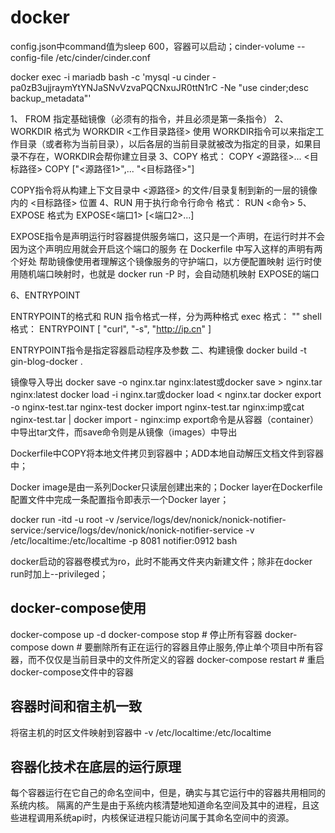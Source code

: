 # docker


config.json中command值为sleep 600，容器可以启动；cinder-volume --config-file /etc/cinder/cinder.conf

docker exec -i mariadb bash -c 'mysql -u cinder -pa0zB3ujjraymYtYNJaSNvVzvaPQCNxuJR0ttN1rC -Ne "use cinder;desc backup_metadata"'


1、 FROM
指定基础镜像（必须有的指令，并且必须是第一条指令）
2、 WORKDIR
格式为 
WORKDIR <工作目录路径>
使用 WORKDIR指令可以来指定工作目录（或者称为当前目录），以后各层的当前目录就被改为指定的目录，如果目录不存在，WORKDIR会帮你建立目录
3、COPY
格式：
COPY <源路径>... <目标路径>
COPY ["<源路径1>",... "<目标路径>"]

COPY指令将从构建上下文目录中 <源路径> 的文件/目录复制到新的一层的镜像内的 <目标路径> 位置
4、RUN
用于执行命令行命令
格式：
RUN <命令>
5、EXPOSE
格式为 
EXPOSE<端口1> [<端口2>...]

EXPOSE指令是声明运行时容器提供服务端口，这只是一个声明，在运行时并不会因为这个声明应用就会开启这个端口的服务
在 Dockerfile 中写入这样的声明有两个好处
帮助镜像使用者理解这个镜像服务的守护端口，以方便配置映射
运行时使用随机端口映射时，也就是 docker run -P 时，会自动随机映射 EXPOSE的端口

6、ENTRYPOINT

ENTRYPOINT的格式和 RUN
 指令格式一样，分为两种格式
exec
 格式：
<ENTRYPOINT> "<CMD>"
shell
 格式：
ENTRYPOINT [ "curl", "-s", "http://ip.cn" ]

ENTRYPOINT指令是指定容器启动程序及参数
二、构建镜像
docker build -t gin-blog-docker .

镜像导入导出
docker save -o nginx.tar nginx:latest或docker save > nginx.tar nginx:latest
docker load -i nginx.tar或docker load < nginx.tar
docker export -o nginx-test.tar nginx-test
docker import nginx-test.tar nginx:imp或cat nginx-test.tar | docker import - nginx:imp
export命令是从容器（container）中导出tar文件，而save命令则是从镜像（images）中导出

Dockerfile中COPY将本地文件拷贝到容器中；ADD本地自动解压文档文件到容器中；

Docker image是由一系列Docker只读层创建出来的；Docker layer在Dockerfile配置文件中完成一条配置指令即表示一个Docker layer；

docker run -itd -u root -v /service/logs/dev/nonick/nonick-notifier-service:/service/logs/dev/nonick/nonick-notifier-service -v /etc/localtime:/etc/localtime -p 8081 notifier:0912 bash

docker启动的容器卷模式为ro，此时不能再文件夹内新建文件；除非在docker run时加上--privileged；


## docker-compose使用
docker-compose up -d
docker-compose stop # 停止所有容器
docker-compose down # 要删除所有正在运行的容器且停止服务,停止单个项目中所有容器，而不仅仅是当前目录中的文件所定义的容器
docker-compose restart    # 重启docker-compose文件中的容器


## 容器时间和宿主机一致
将宿主机的时区文件映射到容器中  -v /etc/localtime:/etc/localtime


## 容器化技术在底层的运行原理
每个容器运行在它自己的命名空间中，但是，确实与其它运行中的容器共用相同的系统内核。
隔离的产生是由于系统内核清楚地知道命名空间及其中的进程，且这些进程调用系统api时，内核保证进程只能访问属于其命名空间中的资源。

